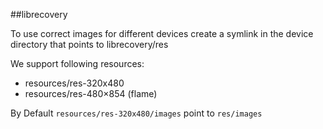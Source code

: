 ##librecovery

To use correct images for different devices create a symlink in the device directory that points to librecovery/res

We support following resources:

- resources/res-320x480
- resources/res-480×854 (flame)

By Default `resources/res-320x480/images` point to `res/images`
